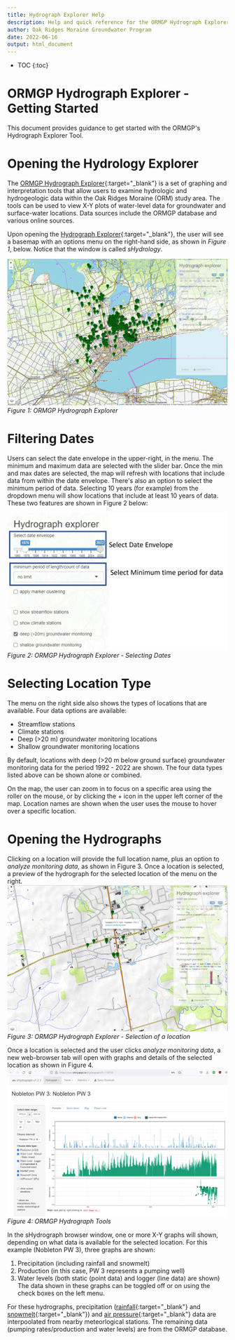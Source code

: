 ```yaml
---
title: Hydrograph Explorer Help
description: Help and quick reference for the ORMGP Hydrograph Explorer
author: Oak Ridges Moraine Groundwater Program
date: 2022-06-16
output: html_document
---
```


* TOC
{:toc}

# ORMGP Hydrograph Explorer - Getting Started

This document provides guidance to get started with the ORMGP's Hydrograph Explorer Tool. 

# Opening the Hydrology Explorer

The [ORMGP Hydrograph Explorer](http://shiny.oakridgeswater.ca:3838/sHydrologyMap/){:target="_blank"} is a set of graphing and interpretation tools that allow users to examine hydrologic and hydrogeologic data within the Oak Ridges Moraine (ORM) study area. The tools can be used to view X-Y plots of water-level data for groundwater and surface-water locations.  Data sources include the ORMGP database and various online sources. 

Upon opening the [Hydrograph Explorer](http://shiny.oakridgeswater.ca:3838/sHydrologyMap/){:target="_blank"}, the user will see a basemap with an options menu on the right-hand side, as shown in _Figure 1_, below. Notice that the window is called _sHydrology_.

![*Figure 1: ORMGP Hydrograph Explorer*](https://raw.githubusercontent.com/OWRC/HydrographExplorerHelp/main/images/HydrogExp01.PNG)  
_Figure 1: ORMGP Hydrograph Explorer_

# Filtering Dates

Users can select the date envelope in the upper-right, in the menu. The minimum and maximum data are selected with the slider bar.  Once the min and max dates are selected, the map will refresh with locations that include data from within the date envelope. There's also an option to select the minimum period of data.  Selecting 10 years (for example) from the dropdown menu will show locations that include at least 10 years of data. These two features are shown in Figure 2 below:

![*Figure 2: ORMGP Hydrograph Explorer - Selecting Dates*](https://raw.githubusercontent.com/OWRC/HydrographExplorerHelp/main/images/HydrogExp04.PNG)  
_Figure 2: ORMGP Hydrograph Explorer - Selecting Dates_  

# Selecting Location Type

The menu on the right side also shows the types of locations that are available. Four data options are available:
- Streamflow stations
- Climate stations 
- Deep (>20 m) groundwater monitoring locations 
- Shallow groundwater monitoring locations

By default, locations with deep (>20 m below ground surface) groundwater monitoring data for the period 1992 - 2022 are shown. The four data types listed above can be shown alone or combined. 

On the map, the user can zoom in to focus on a specific area using the roller on the mouse, or by clicking the + icon in the upper left corner of the map. Location names are shown when the user uses the mouse to hover over a specific location. 

# Opening the Hydrographs

Clicking on a location will provide the full location name, plus an option to _analyze monitoring data_, as shown in Figure 3.  Once a location is selected, a preview of the hydrograph for the selected location of the menu on the right.
![*Figure 3: ORMGP Hydrograph Explorer - Selection of a Location*](https://raw.githubusercontent.com/OWRC/HydrographExplorerHelp/main/images/HydrogExp02.PNG)  
_Figure 3: ORMGP Hydrograph Explorer - Selection of a location_

Once a location is selected and the user clicks _analyze monitoring data_, a new web-browser tab will open with graphs and details of the selected location as shown in Figure 4. 
![*Figure 4: ORMGP Hydrograph Tools*](https://raw.githubusercontent.com/OWRC/HydrographExplorerHelp/main/images/Hydrograph01.png)  
_Figure 4: ORMGP Hydrograph Tools_

In the sHydrograph browser window, one or more X-Y graphs will shown, depending on what data is available for the selected location. For this example (Nobleton PW 3), three graphs are shown: 
1. Precipitation (including rainfall and snowmelt)
2. Production (in this case, PW 3 represents a pumping well)
3. Water levels (both static (point data) and logger (line data) are shown)
The data shown in these graphs can be toggled off or on using the check boxes on the left menu. 

For these hydrographs, precipitation ([rainfall](https://owrc.github.io/interpolants/sources/sources.html#web-data-scrapers){:target="_blank"} and [snowmelt](https://owrc.github.io/interpolants/modelling/snowmeltCCF.html){:target="_blank"}) and [air pressure](https://owrc.github.io/interpolants/interpolation/barometry.html){:target="_blank"} data are interpoolated from nearby meteorlogical stations. The remaining data (pumping rates/production and water levels) are from the ORMGP database.


